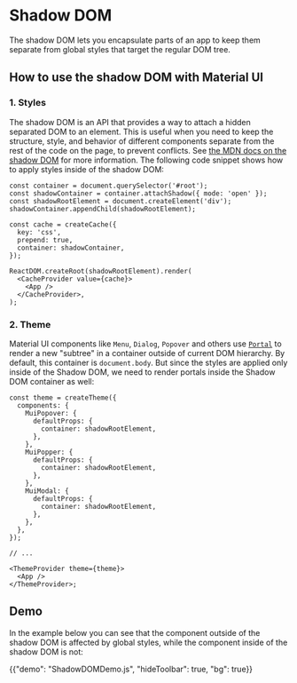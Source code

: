 # Shadow DOM

<p class="description">The shadow DOM lets you encapsulate parts of an app to keep them separate from global styles that target the regular DOM tree.</p>

## How to use the shadow DOM with Material UI

### 1. Styles

The shadow DOM is an API that provides a way to attach a hidden separated DOM to an element.
This is useful when you need to keep the structure, style, and behavior of different components separate from the rest of the code on the page, to prevent conflicts.
See [the MDN docs on the shadow DOM](https://developer.mozilla.org/en-US/docs/Web/API/Web_components/Using_shadow_DOM) for more information.
The following code snippet shows how to apply styles inside of the shadow DOM:

```tsx
const container = document.querySelector('#root');
const shadowContainer = container.attachShadow({ mode: 'open' });
const shadowRootElement = document.createElement('div');
shadowContainer.appendChild(shadowRootElement);

const cache = createCache({
  key: 'css',
  prepend: true,
  container: shadowContainer,
});

ReactDOM.createRoot(shadowRootElement).render(
  <CacheProvider value={cache}>
    <App />
  </CacheProvider>,
);
```

### 2. Theme

Material UI components like `Menu`, `Dialog`, `Popover` and others use [`Portal`](/material-ui/react-portal/) to render a new "subtree" in a container outside of current DOM hierarchy.
By default, this container is `document.body`.
But since the styles are applied only inside of the Shadow DOM, we need to render portals inside the Shadow DOM container as well:

```tsx
const theme = createTheme({
  components: {
    MuiPopover: {
      defaultProps: {
        container: shadowRootElement,
      },
    },
    MuiPopper: {
      defaultProps: {
        container: shadowRootElement,
      },
    },
    MuiModal: {
      defaultProps: {
        container: shadowRootElement,
      },
    },
  },
});

// ...

<ThemeProvider theme={theme}>
  <App />
</ThemeProvider>;
```

## Demo

In the example below you can see that the component outside of the shadow DOM is affected by global styles, while the component inside of the shadow DOM is not:

{{"demo": "ShadowDOMDemo.js", "hideToolbar": true, "bg": true}}
